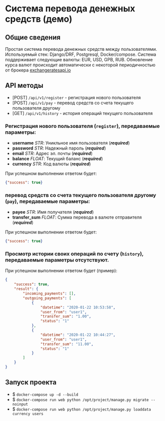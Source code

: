 # Система перевода денежных средств (демо)

## Общие сведения
Простая система перевода денежных средств между пользователями. Используемый стек: Django/DRF, Postgresql, Docker/compose.
Система поддерживает следующие валюты: EUR, USD, GPB, RUB.
Обновление курса валют происходит автоматически с некоторой периодичностью от брокера [exchangeratesapi.io](https://exchangeratesapi.io/)

## API методы
- [POST] `/api/v1/register` - регистрация нового пользователя
- [POST] `/api/v1/pay` - перевод средств со счета текущего пользователя другому
- [GET] `/api/v1/history` - история операций текущего пользователя

### Регистрация нового пользователя (`register`), передаваемые параметры:
- **username** _STR_: Уникльное имя пользователя (___required___)
- **password** _STR_: Надежный пароль (___required___)
- **email** _STR_: Адрес эл. почты (___required___)
- **balance** _FLOAT_: Текущий баланс (___required___)
- **currency** _STR_: Код валюты (___required___)

При успешном выполнении ответом будет:
```json
{"success": true}
```

### перевод средств со счета текущего пользователя другому (`pay`), передаваемые параметры:
- **payee** _STR_: Имя получателя (___required___)
- **transfer_sum** _FLOAT_: Сумма перевода в валюте отправителя (___required___)

При успешном выполнении ответом будет:
```json
{"success": true}
```

### Просмотр истории своих операций по счету (`history`), передаваемые параметры отсутствуют.
При успешном выполнении ответом будет (пример):
```json
{
    "success": true,
    "result": {
        "incoming_payments": [],
        "outgoing_payments": [
            {
                "datetime": "2020-01-22 10:53:58",
                "user_from": "user1",
                "transfer_sum": "1.00",
                "status": "1"
            },
            {
                "datetime": "2020-01-22 10:44:27",
                "user_from": "user1",
                "transfer_sum": "11.00",
                "status": "1"
            }
        ]
    }
}
```

## Запуск проекта
- $ `docker-compose up -d --build`
- $ `docker-compose run web python /opt/project/manage.py migrate --noinput`
- $ `docker-compose run web python /opt/project/manage.py loaddata currency users`
